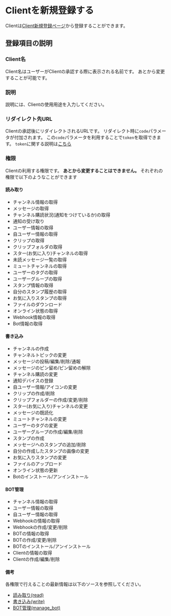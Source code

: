 # Clientを新規登録する
Clientは[Client新規登録ページ](/clients/create)から登録することができます。

## 登録項目の説明

### Client名

Client名はユーザーがClientの承認する際に表示される名前です。
あとから変更することが可能です。

### 説明

説明には、Clientの使用用途を入力してください。

### リダイレクト先URL

Clientの承認後にリダイレクトされるURLです。
リダイレクト時に`code`パラメータが付加されます。
この`code`パラメータを利用することで`token`を取得できます。
`token`に関する説明は[こちら](/docs/client/page)

### 権限

Clientの利用する権限です。
**あとから変更することはできません。**
それぞれの権限で以下のようなことができます

#### 読み取り
+ チャンネル情報の取得
+ メッセージの取得
+ チャンネル購読状況(通知をつけているか)の取得
+ 通知の受け取り
+ ユーザー情報の取得
+ 自ユーザー情報の取得
+ クリップの取得
+ クリップフォルダの取得
+ スター(お気に入り)チャンネルの取得
+ 未読メッセージ一覧の取得
+ ミュートチャンネルの取得
+ ユーザーのタグの取得
+ ユーザーグループの取得
+ スタンプ情報の取得
+ 自分のスタンプ履歴の取得
+ お気に入りスタンプの取得
+ ファイルのダウンロード
+ オンライン状態の取得
+ Webhook情報の取得
+ Bot情報の取得

#### 書き込み
+ チャンネルの作成
+ チャンネルトピックの変更
+ メッセージの投稿/編集/削除/通報
+ メッセージのピン留め/ピン留めの解除
+ チャンネル購読の変更
+ 通知デバイスの登録
+ 自ユーザー情報/アイコンの変更
+ クリップの作成/削除
+ クリップフォルダーの作成/変更/削除
+ スター(お気に入り)チャンネルの変更
+ メッセージの既読化
+ ミュートチャンネルの変更
+ ユーザーのタグの変更
+ ユーザーグループの作成/編集/削除
+ スタンプの作成
+ メッセージへのスタンプの追加/削除
+ 自分の作成したスタンプの画像の変更
+ お気に入りスタンプの変更
+ ファイルのアップロード
+ オンライン状態の更新
+ Botのインストール/アンインストール

#### BOT管理
+ チャンネル情報の取得
+ ユーザー情報の取得
+ 自ユーザー情報の取得
+ Webhookの情報の取得
+ Webhookの作成/変更/削除
+ BOTの情報の取得
+ BOTの作成/変更/削除
+ BOTのインストール/アンインストール
+ Clientの情報の取得
+ Clientの作成/編集/削除

#### 備考
各権限で行えることの最新情報は以下のソースを参照してください。
+ [読み取り(read)](https://github.com/traPtitech/traQ/blob/master/rbac/role/read.go)
+ [書き込み(write)](https://github.com/traPtitech/traQ/blob/master/rbac/role/write.go)
+ [BOT管理(manage_bot)](https://github.com/traPtitech/traQ/blob/master/rbac/role/manage_bot.go)
